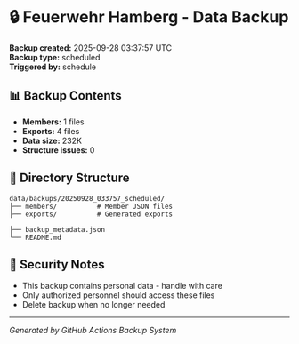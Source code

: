 # 🔒 Feuerwehr Hamberg - Data Backup

**Backup created:** 2025-09-28 03:37:57 UTC  
**Backup type:** scheduled  
**Triggered by:** schedule  

## 📊 Backup Contents
- **Members:** 1 files
- **Exports:** 4 files  
- **Data size:** 232K
- **Structure issues:** 0

## 📁 Directory Structure
```
data/backups/20250928_033757_scheduled/
├── members/          # Member JSON files
├── exports/          # Generated exports

├── backup_metadata.json
└── README.md
```

## 🔐 Security Notes
- This backup contains personal data - handle with care
- Only authorized personnel should access these files
- Delete backup when no longer needed

---
*Generated by GitHub Actions Backup System*
